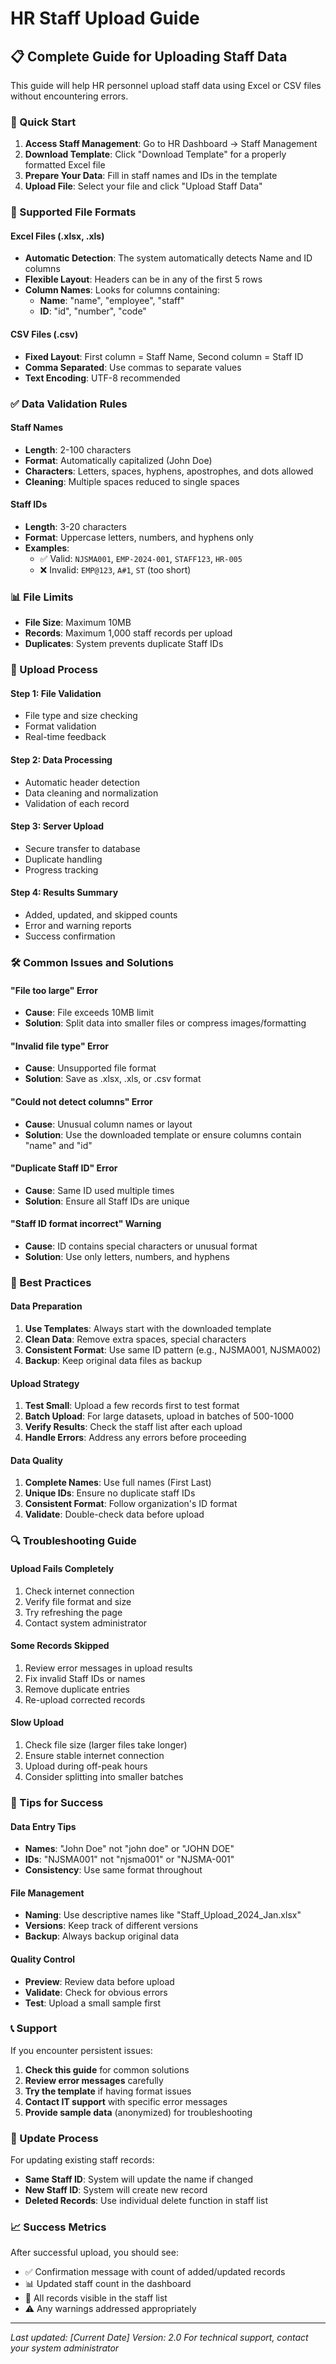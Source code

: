 # HR Staff Upload Guide

## 📋 Complete Guide for Uploading Staff Data

This guide will help HR personnel upload staff data using Excel or CSV files without encountering errors.

### 🚀 Quick Start

1. **Access Staff Management**: Go to HR Dashboard → Staff Management
2. **Download Template**: Click "Download Template" for a properly formatted Excel file
3. **Prepare Your Data**: Fill in staff names and IDs in the template
4. **Upload File**: Select your file and click "Upload Staff Data"

### 📁 Supported File Formats

#### Excel Files (.xlsx, .xls)
- **Automatic Detection**: The system automatically detects Name and ID columns
- **Flexible Layout**: Headers can be in any of the first 5 rows
- **Column Names**: Looks for columns containing:
  - **Name**: "name", "employee", "staff"
  - **ID**: "id", "number", "code"

#### CSV Files (.csv)
- **Fixed Layout**: First column = Staff Name, Second column = Staff ID
- **Comma Separated**: Use commas to separate values
- **Text Encoding**: UTF-8 recommended

### ✅ Data Validation Rules

#### Staff Names
- **Length**: 2-100 characters
- **Format**: Automatically capitalized (John Doe)
- **Characters**: Letters, spaces, hyphens, apostrophes, and dots allowed
- **Cleaning**: Multiple spaces reduced to single spaces

#### Staff IDs
- **Length**: 3-20 characters
- **Format**: Uppercase letters, numbers, and hyphens only
- **Examples**: 
  - ✅ Valid: `NJSMA001`, `EMP-2024-001`, `STAFF123`, `HR-005`
  - ❌ Invalid: `EMP@123`, `A#1`, `ST` (too short)

### 📊 File Limits

- **File Size**: Maximum 10MB
- **Records**: Maximum 1,000 staff records per upload
- **Duplicates**: System prevents duplicate Staff IDs

### 🔧 Upload Process

#### Step 1: File Validation
- File type and size checking
- Format validation
- Real-time feedback

#### Step 2: Data Processing
- Automatic header detection
- Data cleaning and normalization
- Validation of each record

#### Step 3: Server Upload
- Secure transfer to database
- Duplicate handling
- Progress tracking

#### Step 4: Results Summary
- Added, updated, and skipped counts
- Error and warning reports
- Success confirmation

### 🛠️ Common Issues and Solutions

#### "File too large" Error
- **Cause**: File exceeds 10MB limit
- **Solution**: Split data into smaller files or compress images/formatting

#### "Invalid file type" Error
- **Cause**: Unsupported file format
- **Solution**: Save as .xlsx, .xls, or .csv format

#### "Could not detect columns" Error
- **Cause**: Unusual column names or layout
- **Solution**: Use the downloaded template or ensure columns contain "name" and "id"

#### "Duplicate Staff ID" Error
- **Cause**: Same ID used multiple times
- **Solution**: Ensure all Staff IDs are unique

#### "Staff ID format incorrect" Warning
- **Cause**: ID contains special characters or unusual format
- **Solution**: Use only letters, numbers, and hyphens

### 📝 Best Practices

#### Data Preparation
1. **Use Templates**: Always start with the downloaded template
2. **Clean Data**: Remove extra spaces, special characters
3. **Consistent Format**: Use same ID pattern (e.g., NJSMA001, NJSMA002)
4. **Backup**: Keep original data files as backup

#### Upload Strategy
1. **Test Small**: Upload a few records first to test format
2. **Batch Upload**: For large datasets, upload in batches of 500-1000
3. **Verify Results**: Check the staff list after each upload
4. **Handle Errors**: Address any errors before proceeding

#### Data Quality
1. **Complete Names**: Use full names (First Last)
2. **Unique IDs**: Ensure no duplicate staff IDs
3. **Consistent Format**: Follow organization's ID format
4. **Validate**: Double-check data before upload

### 🔍 Troubleshooting Guide

#### Upload Fails Completely
1. Check internet connection
2. Verify file format and size
3. Try refreshing the page
4. Contact system administrator

#### Some Records Skipped
1. Review error messages in upload results
2. Fix invalid Staff IDs or names
3. Remove duplicate entries
4. Re-upload corrected records

#### Slow Upload
1. Check file size (larger files take longer)
2. Ensure stable internet connection
3. Upload during off-peak hours
4. Consider splitting into smaller batches

### 🎯 Tips for Success

#### Data Entry Tips
- **Names**: "John Doe" not "john doe" or "JOHN DOE"
- **IDs**: "NJSMA001" not "njsma001" or "NJSMA-001"
- **Consistency**: Use same format throughout

#### File Management
- **Naming**: Use descriptive names like "Staff_Upload_2024_Jan.xlsx"
- **Versions**: Keep track of different versions
- **Backup**: Always backup original data

#### Quality Control
- **Preview**: Review data before upload
- **Validate**: Check for obvious errors
- **Test**: Upload a small sample first

### 📞 Support

If you encounter persistent issues:

1. **Check this guide** for common solutions
2. **Review error messages** carefully
3. **Try the template** if having format issues
4. **Contact IT support** with specific error messages
5. **Provide sample data** (anonymized) for troubleshooting

### 🔄 Update Process

For updating existing staff records:
- **Same Staff ID**: System will update the name if changed
- **New Staff ID**: System will create new record
- **Deleted Records**: Use individual delete function in staff list

### 📈 Success Metrics

After successful upload, you should see:
- ✅ Confirmation message with count of added/updated records
- 📊 Updated staff count in the dashboard
- 📝 All records visible in the staff list
- ⚠️ Any warnings addressed appropriately

---

*Last updated: [Current Date]*
*Version: 2.0*
*For technical support, contact your system administrator*